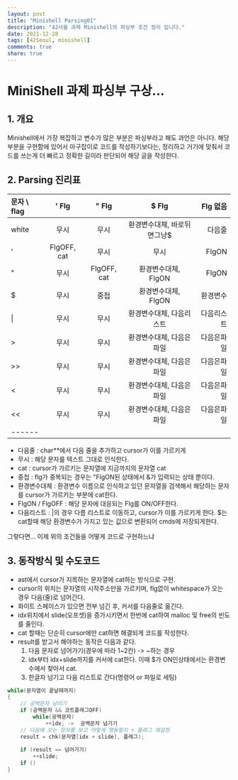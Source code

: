 ```yaml
---
layout: post
title: "Minishell Parsing01"
description: "42서울 과제 Minishell의 파싱부 조건 정리 입니다."
date: 2021-12-28
tags: [42Seoul, minishell]
comments: true
share: true
---
```

# MiniShell 과제 파싱부 구상...
## 1. 개요
Minishell에서 가장 복잡하고 변수가 많은 부분은 파싱부라고 해도 과언은 아니다. 해당 부분을 구현함에 있어서 마구잡이로 코드를 작성하기보다는, 정리하고 거기에 맞춰서 코드를 쓰는게 더 빠르고 정확한 길이라 판단되어 해당 글을 작성한다.
## 2. Parsing 진리표
| 문자 \ flag	| ' Flg | " Flg | $ Flg | Flg 없음 |
|:-----|:----:|:----:|:----:|-----:|
| white			| 무시	| 무시  |환경변수대체, 바로뒤면그냥$|다음줄|
| ' 			| FlgOFF, cat  | 무시  | 무시 | FlgON|
| " 			| 무시  | FlgOFF, cat | 환경변수대체, FlgON| FlgON|
| $ 			| 무시  | 중첩  |환경변수대체, FlgON|환경변수|
| \| 			| 무시  | 무시  |환경변수대체, 다음리스트|다음리스트|
| > 			| 무시  | 무시  |환경변수대체, 다음은파일|다음은파일|
| >> 			| 무시  | 무시  |환경변수대체, 다음은파일|다음은파일|
| < 			| 무시  | 무시  |환경변수대체, 다음은파일|다음은파일|
| << 			| 무시  | 무시  |환경변수대체, 다음은파일|다음은파일|
|------

- 다음줄 : char**에서 다음 줄을 추가하고 cursor가 이를 가르키게
- 무시 : 해당 문자를 텍스트 그대로 인식한다.
- cat : cursor가 가르키는 문자열에 지금까지의 문자열 cat
- 중첩 : flg가 중복되는 경우는 "FlgON된 상태에서 &가 입력되는 상태 뿐이다.
- 환경변수대체 : 환경변수 이름으로 인식하고 있던 문자열을 검색해서 해당하는 문자를 cursor가 가르키는 부분에 cat한다.
- FlgON / FlgOFF : 해당 문자에 대응되는 Flg를 ON/OFF한다.
- 다음리스트 : |의 경우 다름 리스트로 이동하고, cursor가 이를 가르키게 한다.
$는 cat할때 해당 환경변수가 가지고 있는 값으로 변환되어 cmds에 저장되게한다.

그렇다면... 이제 위의 조건들을 어떻게 코드로 구현하느냐

## 3. 동작방식 및 수도코드
- ast에서 cursor가 지목하는 문자열에 cat하는 방식으로 구현.
- cursor의 위치는 문자열의 시작주소만을 가르키며, flg없이 whitespace가 오는 경우 다음(줄)로 넘어간다.
- 화이트 스페이스가 있으면 전부 넘긴 후, 커서를 다음줄로 옮긴다.
- idx위치에서 slide(오프셋)을 증가시키면서 한번에 cat하여 malloc 및 free의 빈도를 줄인다.
- cat 할때는 단순히 cursor에만 cat하면 해결되게 코드를 작성한다.
- result를 받고서 해야하는 동작은 다음과 같다.
	1. 다음 문자로 넘어가기(경우에 따라 1~2칸) -> ~하는 경우
	2. idx부터 idx+slide까지를 커서에 cat한다. 이때 $가 ON인상태에서는 환경변수에서 찾아서 cat.
	3. 한글자 넘기고 다음 리스트로 간다(명령어 or 파일로 세팅)
```c
while(문자열이 끝날때까지)
{
	// 공백문자 날리기
	if (공백문자 && 코트플래그OFF)
		while(공백문자)
			++idx; ->  공백문자 넘기기
	// 다음에 오는 문자를 보고 어떻게 행동할지 + 플래그 재설정
	result = chk(문자열[idx + slide], 플래그);
	
	if (result == 넘어가기)
		++slide;
	if ()
}
```


